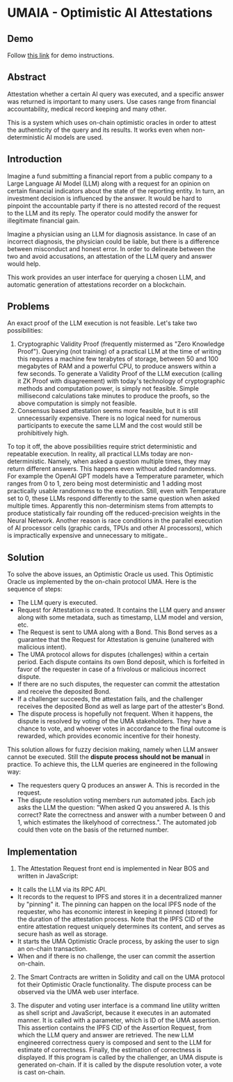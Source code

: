# UMAIA - Optimistic AI Attestations

## Demo

Follow [this link](./demo/README.md) for demo instructions.

## Abstract

Attestation whether a certain AI query was executed, and a specific answer was returned is important to many users. Use cases range from financial accountability, medical record keeping and many other.

This is a system which uses on-chain optimistic oracles in order to attest the authenticity of the query and its results. It works even when non-deterministic AI models are used.

## Introduction

Imagine a fund submitting a financial report from a public company to a Large Language AI Model (LLM) along with a request for an opinion on certain financial indicators about the state of the reporting entity. In turn, an investment decision is influenced by the answer. It would be hard to pinpoint the accountable party if there is no attested record of the request to the LLM and its reply. The operator could modify the answer for illegitimate financial gain. 

Imagine a physician using an LLM for diagnosis assistance. In case of an incorrect diagnosis, the physician could be liable, but there is a difference between misconduct and honest error. In order to delineate between the two and avoid accusations, an attestation of the LLM query and answer would help.

This work provides an user interface for querying a chosen LLM, and automatic generation of attestations recorder on a blockchain.

## Problems

An exact proof of the LLM execution is not feasible. Let's take two possibilities:
1. Cryptographic Validity Proof (frequently mistermed as "Zero Knowledge Proof"). Querying (not training) of a practical LLM at the time of writing this requires a machine few terabytes of storage, between 50 and 100 megabytes of RAM and a powerful CPU, to produce answers within a few seconds. To generate a Validity Proof of the LLM execution (calling it ZK Proof with disagreement) with today's technology of cryptographic methods and computation power, is simply not feasible. Simple millisecond calculations take minutes to produce the proofs, so the above computation is simply not feasible.
2. Consensus based attestation seems more feasible, but it is still unnecessarily expensive. There is no logical need for numerous participants to execute the same LLM and the cost would still be prohibitively high.

To top it off, the above possibilities require strict deterministic and repeatable execution. In reality, all practical LLMs today are non-deterministic. Namely, when asked a question multiple times, they may return different answers. This happens even without added randomness. For example the OpenAI GPT models have a Temperature parameter, which ranges from 0 to 1, zero being most deterministic and 1 adding most practically usable randomness to the execution. Still, even with Temperature set to 0, these LLMs respond differently to the same question when asked multiple times. Apparently this non-determinism stems from attempts to produce statistically fair rounding off the reduced-precision weights in the Neural Network. Another reason is race conditions in the parallel execution of AI processor cells (graphic cards, TPUs and other AI processors), which is impractically expensive and unnecessary to mitigate..

## Solution

To solve the above issues, an Optimistic Oracle us used. This Optimistic Oracle us implemented by the on-chain protocol UMA. Here is the sequence of steps:
- The LLM query is executed.
- Request for Attestation is created. It contains the LLM query and answer along with some metadata, such as timestamp, LLM model and version, etc.
- The Request is sent to UMA along with a Bond. This Bond serves as a guarantee that the Request for Attestation is genuine (unaltered with malicious intent).
- The UMA protocol allows for disputes (challenges) within a certain period. Each dispute contains its own Bond deposit, which is forfeited in favor of the requester in case of a frivolous or malicious incorrect dispute.
- If there are no such disputes, the requester can commit the attestation and receive the deposited Bond.
- If a challenger succeeds, the attestation fails, and the challenger receives the deposited Bond as well as large part of the attester's Bond.
- The dispute process is hopefully not frequent. When it happens, the dispute is resolved by voting of the UMA stakeholders. They have a chance to vote, and whoever votes in accordance to the final outcome is rewarded, which provides economic incentive for their honesty.

This solution allows for fuzzy decision making, namely when LLM answer cannot be executed. Still the **dispute process should not be manual** in practice. To achieve this, the LLM queries are engineered in the following way:
- The requesters query Q produces an answer A. This is recorded in the request.
- The dispute resolution voting members run automated jobs. Each job asks the LLM the question: "When asked Q you answered A. Is this correct? Rate the correctness and answer with a number between 0 and 1, which estimates the likelyhood of correctness.". The automated job could then vote on the basis of the returned number.

## Implementation

1. The Attestation Request front end is implemented in Near BOS and written in JavaScript:
- It calls the LLM via its RPC API. 
- It records to the request to IPFS and stores it in a decentralized manner by "pinning" it. The pinning can happen on the local IPFS node of the requester, who has economic interest in keeping it pinned (stored) for the duration of the attestation process. Note that the IPFS CID of the entire attestation request uniquely determines its content, and serves as secure hash as well as storage.
- It starts the UMA Optimistic Oracle process, by asking the user to sign an on-chain transaction.
- When and if there is no challenge, the user can commit the assertion on-chain.

2. The Smart Contracts are written in Solidity and call on the UMA protocol fot their Optimistic Oracle functionality. The dispute process can be observed via the UMA web user interface.

3. The disputer and voting user interface is a command line utility written as shell script and JavaScript, because it executes in an automated manner. It is called with a parameter, which is ID of the UMA assertion. This assertion contains the IPFS CID of the Assertion Request, from which the LLM query and answer are retrieved. The new LLM engineered correctness query is composed and sent to the LLM for estimate of correctness. Finally, the estimation of correctness is displayed. If this program is called by the challenger, an UMA dispute is generated on-chain. If it is called by the dispute resolution voter, a vote is cast on-chain.
